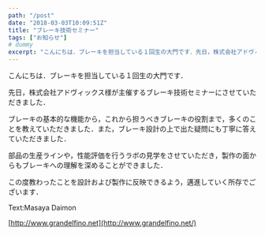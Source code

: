 ```yaml
---
path: "/post"
date: "2018-03-03T10:09:51Z"
title: "ブレーキ技術セミナー"
tags: ["お知らせ"]
# dummy
excerpt: "こんにちは．ブレーキを担当している１回生の大門です．先日，株式会社アドヴィックス様が主催するブレーキ技術セミナーにさせていただきました．ブレーキの基本的な機能から，これから担うべきブレーキの役割まで..."
---
```


こんにちは．ブレーキを担当している１回生の大門です．

先日，株式会社アドヴィックス様が主催するブレーキ技術セミナーにさせていただきました．

ブレーキの基本的な機能から，これから担うべきブレーキの役割まで，多くのことを教えていただきました．また，ブレーキ設計の上で出た疑問にも丁寧に答えていただきました．

部品の生産ラインや，性能評価を行うラボの見学をさせていただき，製作の面からもブレーキへの理解を深めることができました．

この度教わったことを設計および製作に反映できるよう，邁進していく所存でございます．

Text:Masaya Daimon

[http://www.grandelfino.net](http://www.grandelfino.net/)